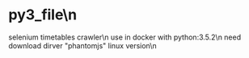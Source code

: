 # py3_file\n
selenium timetables crawler\n
use in docker with python:3.5.2\n
need download dirver "phantomjs" linux version\n
